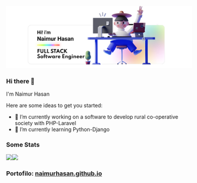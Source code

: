 ![Banner Image](https://github.com/naimurhasan/naimurhasan/blob/refactor/naimurhasan-github-banner-i.png)

### Hi there 👋
I'm Naimur Hasan

Here are some ideas to get you started:

- 🔭 I’m currently working on a software to develop rural co-operative society with PHP-Laravel 
- 🌱 I’m currently learning Python-Django

<!--
**naimurhasan/naimurhasan** is a ✨ _special_ ✨ repository because its `README.md` (this file) appears on your GitHub profile.
- 👯 I’m looking to collaborate on ...
- 🤔 I’m looking for help with ...
- 💬 Ask me about ...
- 📫 How to reach me: ...
- 😄 Pronouns: ...
-->
### Some Stats

<a href="https://github.com/naimurhasan"><a href="#some-stats"><img src="https://github-readme-stats.vercel.app/api?username=naimurhasan&count_private=true&show_icons=true" height="180" /></a></a><a href="https://github.com/naimurhasan"><a href="#some-stats"><img src="https://github-readme-stats.vercel.app/api/top-langs/?username=naimurhasan&langs_count=8&hide=html,css,c&layout=compact" height="180" /></a></a>

### Portofilo: [naimurhasan.github.io](https://naimurhasan.github.io/)


